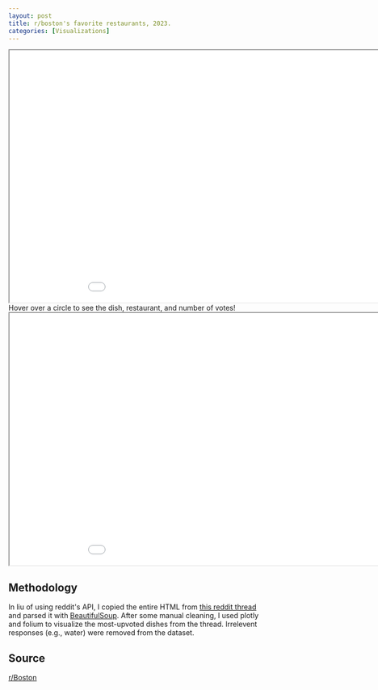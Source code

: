 ```yaml
---
layout: post
title: r/boston's favorite restaurants, 2023.
categories: [Visualizations]
---
```


<div>
<iframe src="/assets/best_dishes_bos23_bar.html" height="500" width="1000"></iframe>
</div>

<div>
Hover over a circle to see the dish, restaurant, and number of votes!
<iframe src="/assets/best_dishes_boston_2023.html" height="500" width="1000"></iframe>
</div>

## Methodology
In liu of using reddit's API, I copied the entire HTML from [this reddit thread](https://www.reddit.com/r/boston/comments/14jvgf2/single_best_restaurant_menu_item_boston_2023/) and parsed it with [BeautifulSoup](https://github.com/wention/BeautifulSoup4).
After some manual cleaning, I used plotly and folium to visualize the most-upvoted dishes from the thread. Irrelevent responses (e.g., water) were removed from the dataset.

## Source
[r/Boston](https://www.reddit.com/r/boston/comments/14jvgf2/single_best_restaurant_menu_item_boston_2023/)